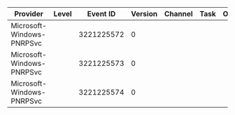 Provider                   |  Level  |  Event ID    |  Version  |  Channel  |  Task  |  Opcode  |  Keyword  |  Message
---------------------------|---------|--------------|-----------|-----------|--------|----------|-----------|---------
Microsoft-Windows-PNRPSvc  |         |  3221225572  |  0        |           |        |          |           |
Microsoft-Windows-PNRPSvc  |         |  3221225573  |  0        |           |        |          |           |
Microsoft-Windows-PNRPSvc  |         |  3221225574  |  0        |           |        |          |           |